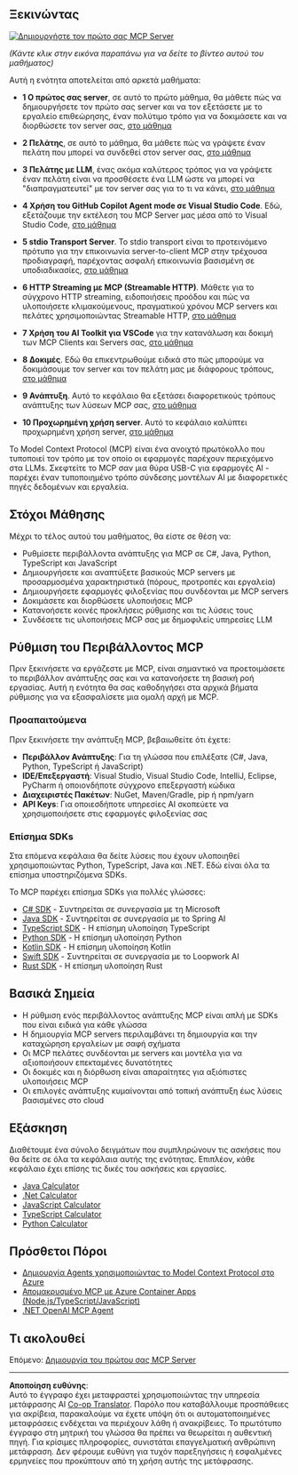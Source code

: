 <!--
CO_OP_TRANSLATOR_METADATA:
{
  "original_hash": "94b861de00829c34912ac36140f6183e",
  "translation_date": "2025-10-06T14:22:52+00:00",
  "source_file": "03-GettingStarted/README.md",
  "language_code": "el"
}
-->
## Ξεκινώντας  

[![Δημιουργήστε τον πρώτο σας MCP Server](../../../translated_images/04.0ea920069efd979a0b2dad51e72c1df7ead9c57b3305796068a6cee1f0dd6674.el.png)](https://youtu.be/sNDZO9N4m9Y)

_(Κάντε κλικ στην εικόνα παραπάνω για να δείτε το βίντεο αυτού του μαθήματος)_

Αυτή η ενότητα αποτελείται από αρκετά μαθήματα:

- **1 Ο πρώτος σας server**, σε αυτό το πρώτο μάθημα, θα μάθετε πώς να δημιουργήσετε τον πρώτο σας server και να τον εξετάσετε με το εργαλείο επιθεώρησης, έναν πολύτιμο τρόπο για να δοκιμάσετε και να διορθώσετε τον server σας, [στο μάθημα](01-first-server/README.md)

- **2 Πελάτης**, σε αυτό το μάθημα, θα μάθετε πώς να γράψετε έναν πελάτη που μπορεί να συνδεθεί στον server σας, [στο μάθημα](02-client/README.md)

- **3 Πελάτης με LLM**, ένας ακόμα καλύτερος τρόπος για να γράψετε έναν πελάτη είναι να προσθέσετε ένα LLM ώστε να μπορεί να "διαπραγματευτεί" με τον server σας για το τι να κάνει, [στο μάθημα](03-llm-client/README.md)

- **4 Χρήση του GitHub Copilot Agent mode σε Visual Studio Code**. Εδώ, εξετάζουμε την εκτέλεση του MCP Server μας μέσα από το Visual Studio Code, [στο μάθημα](04-vscode/README.md)

- **5 stdio Transport Server**. Το stdio transport είναι το προτεινόμενο πρότυπο για την επικοινωνία server-to-client MCP στην τρέχουσα προδιαγραφή, παρέχοντας ασφαλή επικοινωνία βασισμένη σε υποδιαδικασίες, [στο μάθημα](05-stdio-server/README.md)

- **6 HTTP Streaming με MCP (Streamable HTTP)**. Μάθετε για το σύγχρονο HTTP streaming, ειδοποιήσεις προόδου και πώς να υλοποιήσετε κλιμακούμενους, πραγματικού χρόνου MCP servers και πελάτες χρησιμοποιώντας Streamable HTTP, [στο μάθημα](06-http-streaming/README.md)

- **7 Χρήση του AI Toolkit για VSCode** για την κατανάλωση και δοκιμή των MCP Clients και Servers σας, [στο μάθημα](07-aitk/README.md)

- **8 Δοκιμές**. Εδώ θα επικεντρωθούμε ειδικά στο πώς μπορούμε να δοκιμάσουμε τον server και τον πελάτη μας με διάφορους τρόπους, [στο μάθημα](08-testing/README.md)

- **9 Ανάπτυξη**. Αυτό το κεφάλαιο θα εξετάσει διαφορετικούς τρόπους ανάπτυξης των λύσεων MCP σας, [στο μάθημα](09-deployment/README.md)

- **10 Προχωρημένη χρήση server**. Αυτό το κεφάλαιο καλύπτει προχωρημένη χρήση server, [στο μάθημα](./10-advanced/README.md)

Το Model Context Protocol (MCP) είναι ένα ανοιχτό πρωτόκολλο που τυποποιεί τον τρόπο με τον οποίο οι εφαρμογές παρέχουν περιεχόμενο στα LLMs. Σκεφτείτε το MCP σαν μια θύρα USB-C για εφαρμογές AI - παρέχει έναν τυποποιημένο τρόπο σύνδεσης μοντέλων AI με διαφορετικές πηγές δεδομένων και εργαλεία.

## Στόχοι Μάθησης

Μέχρι το τέλος αυτού του μαθήματος, θα είστε σε θέση να:

- Ρυθμίσετε περιβάλλοντα ανάπτυξης για MCP σε C#, Java, Python, TypeScript και JavaScript
- Δημιουργήσετε και αναπτύξετε βασικούς MCP servers με προσαρμοσμένα χαρακτηριστικά (πόρους, προτροπές και εργαλεία)
- Δημιουργήσετε εφαρμογές φιλοξενίας που συνδέονται με MCP servers
- Δοκιμάσετε και διορθώσετε υλοποιήσεις MCP
- Κατανοήσετε κοινές προκλήσεις ρύθμισης και τις λύσεις τους
- Συνδέσετε τις υλοποιήσεις MCP σας με δημοφιλείς υπηρεσίες LLM

## Ρύθμιση του Περιβάλλοντος MCP

Πριν ξεκινήσετε να εργάζεστε με MCP, είναι σημαντικό να προετοιμάσετε το περιβάλλον ανάπτυξης σας και να κατανοήσετε τη βασική ροή εργασίας. Αυτή η ενότητα θα σας καθοδηγήσει στα αρχικά βήματα ρύθμισης για να εξασφαλίσετε μια ομαλή αρχή με MCP.

### Προαπαιτούμενα

Πριν ξεκινήσετε την ανάπτυξη MCP, βεβαιωθείτε ότι έχετε:

- **Περιβάλλον Ανάπτυξης**: Για τη γλώσσα που επιλέξατε (C#, Java, Python, TypeScript ή JavaScript)
- **IDE/Επεξεργαστή**: Visual Studio, Visual Studio Code, IntelliJ, Eclipse, PyCharm ή οποιονδήποτε σύγχρονο επεξεργαστή κώδικα
- **Διαχειριστές Πακέτων**: NuGet, Maven/Gradle, pip ή npm/yarn
- **API Keys**: Για οποιεσδήποτε υπηρεσίες AI σκοπεύετε να χρησιμοποιήσετε στις εφαρμογές φιλοξενίας σας

### Επίσημα SDKs

Στα επόμενα κεφάλαια θα δείτε λύσεις που έχουν υλοποιηθεί χρησιμοποιώντας Python, TypeScript, Java και .NET. Εδώ είναι όλα τα επίσημα υποστηριζόμενα SDKs.

Το MCP παρέχει επίσημα SDKs για πολλές γλώσσες:
- [C# SDK](https://github.com/modelcontextprotocol/csharp-sdk) - Συντηρείται σε συνεργασία με τη Microsoft
- [Java SDK](https://github.com/modelcontextprotocol/java-sdk) - Συντηρείται σε συνεργασία με το Spring AI
- [TypeScript SDK](https://github.com/modelcontextprotocol/typescript-sdk) - Η επίσημη υλοποίηση TypeScript
- [Python SDK](https://github.com/modelcontextprotocol/python-sdk) - Η επίσημη υλοποίηση Python
- [Kotlin SDK](https://github.com/modelcontextprotocol/kotlin-sdk) - Η επίσημη υλοποίηση Kotlin
- [Swift SDK](https://github.com/modelcontextprotocol/swift-sdk) - Συντηρείται σε συνεργασία με το Loopwork AI
- [Rust SDK](https://github.com/modelcontextprotocol/rust-sdk) - Η επίσημη υλοποίηση Rust

## Βασικά Σημεία

- Η ρύθμιση ενός περιβάλλοντος ανάπτυξης MCP είναι απλή με SDKs που είναι ειδικά για κάθε γλώσσα
- Η δημιουργία MCP servers περιλαμβάνει τη δημιουργία και την καταχώρηση εργαλείων με σαφή σχήματα
- Οι MCP πελάτες συνδέονται με servers και μοντέλα για να αξιοποιήσουν επεκταμένες δυνατότητες
- Οι δοκιμές και η διόρθωση είναι απαραίτητες για αξιόπιστες υλοποιήσεις MCP
- Οι επιλογές ανάπτυξης κυμαίνονται από τοπική ανάπτυξη έως λύσεις βασισμένες στο cloud

## Εξάσκηση

Διαθέτουμε ένα σύνολο δειγμάτων που συμπληρώνουν τις ασκήσεις που θα δείτε σε όλα τα κεφάλαια αυτής της ενότητας. Επιπλέον, κάθε κεφάλαιο έχει επίσης τις δικές του ασκήσεις και εργασίες.

- [Java Calculator](./samples/java/calculator/README.md)
- [.Net Calculator](../../../03-GettingStarted/samples/csharp)
- [JavaScript Calculator](./samples/javascript/README.md)
- [TypeScript Calculator](./samples/typescript/README.md)
- [Python Calculator](../../../03-GettingStarted/samples/python)

## Πρόσθετοι Πόροι

- [Δημιουργία Agents χρησιμοποιώντας το Model Context Protocol στο Azure](https://learn.microsoft.com/azure/developer/ai/intro-agents-mcp)
- [Απομακρυσμένο MCP με Azure Container Apps (Node.js/TypeScript/JavaScript)](https://learn.microsoft.com/samples/azure-samples/mcp-container-ts/mcp-container-ts/)
- [.NET OpenAI MCP Agent](https://learn.microsoft.com/samples/azure-samples/openai-mcp-agent-dotnet/openai-mcp-agent-dotnet/)

## Τι ακολουθεί

Επόμενο: [Δημιουργία του πρώτου σας MCP Server](01-first-server/README.md)

---

**Αποποίηση ευθύνης**:  
Αυτό το έγγραφο έχει μεταφραστεί χρησιμοποιώντας την υπηρεσία μετάφρασης AI [Co-op Translator](https://github.com/Azure/co-op-translator). Παρόλο που καταβάλλουμε προσπάθειες για ακρίβεια, παρακαλούμε να έχετε υπόψη ότι οι αυτοματοποιημένες μεταφράσεις ενδέχεται να περιέχουν λάθη ή ανακρίβειες. Το πρωτότυπο έγγραφο στη μητρική του γλώσσα θα πρέπει να θεωρείται η αυθεντική πηγή. Για κρίσιμες πληροφορίες, συνιστάται επαγγελματική ανθρώπινη μετάφραση. Δεν φέρουμε ευθύνη για τυχόν παρεξηγήσεις ή εσφαλμένες ερμηνείες που προκύπτουν από τη χρήση αυτής της μετάφρασης.
